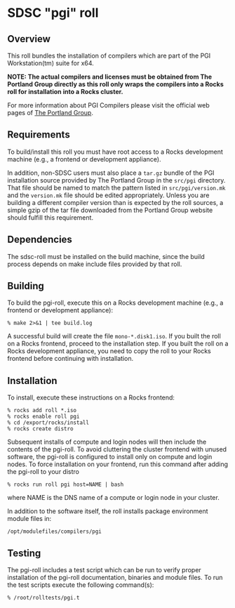 # SDSC "pgi" roll

## Overview

This roll bundles the installation of compilers which are part of the PGI Workstation(tm) suite for x64.

**NOTE: The actual compilers and licenses must be obtained from The Portland Group directly as this roll only wraps the compilers into a Rocks roll for installation into a Rocks cluster.**

For more information about PGI Compilers please visit the official web pages of
<a href="http://www.pgroup.com" target="_blank">The Portland Group</a>.


## Requirements

To build/install this roll you must have root access to a Rocks development
machine (e.g., a frontend or development appliance).

In addition, non-SDSC users must also place a `tar.gz` bundle of the PGI
installation source provided by The Portland Group in the `src/pgi` directory.
That file should be named to match the pattern listed in `src/pgi/version.mk`
and the `version.mk` file should be edited appropriately.
Unless you are building a different compiler version than is expected by the
roll sources, a simple gzip of the tar file downloaded from the Portland Group
website should fulfill this requirement.


## Dependencies

The sdsc-roll must be installed on the build machine, since the build process
depends on make include files provided by that roll.


## Building

To build the pgi-roll, execute this on a Rocks development
machine (e.g., a frontend or development appliance):

```shell
% make 2>&1 | tee build.log
```

A successful build will create the file `mono-*.disk1.iso`.  If you built the
roll on a Rocks frontend, proceed to the installation step. If you built the
roll on a Rocks development appliance, you need to copy the roll to your Rocks
frontend before continuing with installation.


## Installation

To install, execute these instructions on a Rocks frontend:

```shell
% rocks add roll *.iso
% rocks enable roll pgi
% cd /export/rocks/install
% rocks create distro
```

Subsequent installs of compute and login nodes will then include the contents
of the pgi-roll.  To avoid cluttering the cluster frontend with unused
software, the pgi-roll is configured to install only on compute and
login nodes. To force installation on your frontend, run this command after
adding the pgi-roll to your distro

```shell
% rocks run roll pgi host=NAME | bash
```

where NAME is the DNS name of a compute or login node in your cluster.

In addition to the software itself, the roll installs package environment
module files in:

```shell
/opt/modulefiles/compilers/pgi
```



## Testing

The pgi-roll includes a test script which can be run to verify proper
installation of the pgi-roll documentation, binaries and module files. To
run the test scripts execute the following command(s):

```shell
% /root/rolltests/pgi.t 
```

